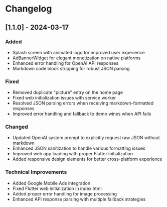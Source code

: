 # Changelog

## [1.1.0] - 2024-03-17

### Added
- Splash screen with animated logo for improved user experience
- AdBannerWidget for elegant monetization on native platforms
- Enhanced error handling for OpenAI API responses
- Markdown code block stripping for robust JSON parsing

### Fixed
- Removed duplicate "picture" entry on the home page
- Fixed web initialization issues with service worker
- Resolved JSON parsing errors when receiving markdown-formatted responses
- Improved error handling and fallback to demo wines when API fails

### Changed
- Updated OpenAI system prompt to explicitly request raw JSON without markdown
- Enhanced JSON sanitization to handle various formatting issues
- Improved web app loading with proper Flutter initialization
- Added responsive design elements for better cross-platform experience

### Technical Improvements
- Added Google Mobile Ads integration
- Fixed Flutter web initialization in index.html
- Added proper error handling for image processing
- Enhanced API response parsing with multiple fallback strategies 